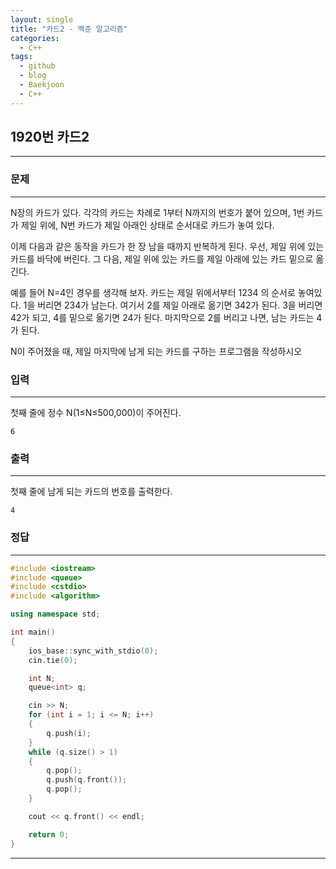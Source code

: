 ```yaml
---
layout: single
title: "카드2 - 백준 알고리즘"
categories:
  - C++
tags:
  - github
  - blog
  - Baekjoon
  - C++
---
```

## 1920번 **카드2**
---

### 문제
---
N장의 카드가 있다. 각각의 카드는 차례로 1부터 N까지의 번호가 붙어 있으며, 1번 카드가 제일 위에, N번 카드가 제일 아래인 상태로 순서대로 카드가 놓여 있다.

이제 다음과 같은 동작을 카드가 한 장 남을 때까지 반복하게 된다. 우선, 제일 위에 있는 카드를 바닥에 버린다. 그 다음, 제일 위에 있는 카드를 제일 아래에 있는 카드 밑으로 옮긴다.

예를 들어 N=4인 경우를 생각해 보자. 카드는 제일 위에서부터 1234 의 순서로 놓여있다. 1을 버리면 234가 남는다. 여기서 2를 제일 아래로 옮기면 342가 된다. 3을 버리면 42가 되고, 4를 밑으로 옮기면 24가 된다. 마지막으로 2를 버리고 나면, 남는 카드는 4가 된다.

N이 주어졌을 때, 제일 마지막에 남게 되는 카드를 구하는 프로그램을 작성하시오

### 입력
---
첫째 줄에 정수 N(1≤N≤500,000)이 주어진다.  
```
6
```

### 출력
---
첫째 줄에 남게 되는 카드의 번호를 출력한다.
```
4
```

### 정답
---
```c++
#include <iostream>
#include <queue>
#include <cstdio>
#include <algorithm>

using namespace std;

int main()
{
	ios_base::sync_with_stdio(0);
	cin.tie(0);

	int N;
	queue<int> q;

	cin >> N;
	for (int i = 1; i <= N; i++)
	{
		q.push(i);
	}
	while (q.size() > 1)
	{
		q.pop();
		q.push(q.front());
		q.pop();
	}

	cout << q.front() << endl;

	return 0;
}
```

---
